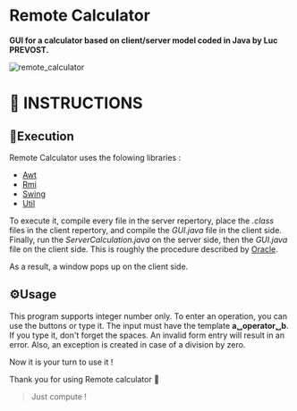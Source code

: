 # Remote Calculator

**GUI for a calculator based on client/server model coded in Java by Luc PREVOST.**

![remote_calculator](https://user-images.githubusercontent.com/52052772/141867267-e179cb66-737c-4c00-9a8d-0fe2dcd2bffa.png)

📃 INSTRUCTIONS
============
## 🚀Execution
Remote Calculator uses the folowing libraries :
- [Awt](https://docs.oracle.com/javase/7/docs/api/java/awt/package-summary.html)
- [Rmi](https://docs.oracle.com/javase/tutorial/rmi/index.html)
- [Swing](https://docs.oracle.com/javase/7/docs/api/javax/swing/package-summary.html)
- [Util](https://docs.oracle.com/javase/8/docs/api/java/util/package-summary.html)

To execute it, compile every file in the server repertory, place the _.class_ files in the client repertory, and compile the _GUI.java_ file in the client side. Finally, run the _ServerCalculation.java_ on the server side, then the _GUI.java_ file on the client side. This is roughly the procedure described by [Oracle](https://docs.oracle.com/javase/7/docs/technotes/guides/rmi/hello/hello-world.html).

As a result, a window pops up on the client side.

## ⚙️Usage
This program supports integer number only. To enter an operation, you can use the buttons or type it. The input must have the template **a␣operator␣b**. If you type it, don't forget the spaces. An invalid form entry will result in an error. Also, an exception is created in case of a division by zero.

Now it is your turn to use it !

Thank you for using Remote calculator 🙂

> Just compute !
